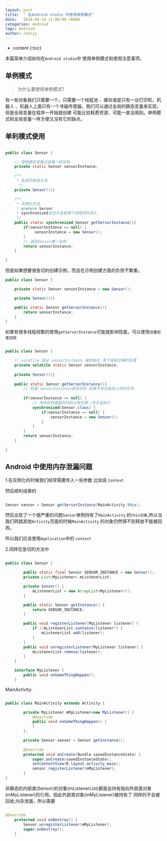 ```yaml
---
layout: post
title:  " 在Android studio 中使用单例模式"
date:   2018-04-18 11:00:00 +0800
categories: Android 
tags: Android 
author: chenjy
---
```




* content
{:toc}

本篇简单介绍如何在`Android studio`中 使用单例模式和使用注意事项。





## 单例模式

> 为什么要使用单例模式?

有一些对象我们只需要一个，只需要一个线程池 、缓存或是只有一台打印机、机器人 、机器人上面只有一个寻磁传感器。我们可以通过全局的静态变量来实现，但是全局变量在程序一开始就创建 可能比较耗费资源、可能一直没用到。单例模式和全局变量一样方便又没有它的缺点。

## 单利模式使用

```java

public class Sensor {

    // 使用静态变量记录唯一的实例
    private static Sensor sensorInstance;

    /**
     * 私有的构造方法
      */
    private Sensor(){}

    /**
     * 实例化方法
     * @return Sersor
     * synchronized包住不会有两个线程同时进入
     */
    public static synchronized Sensor getSersorInstance(){
        if(sensorInstance == null) {
             sensorInstance = new Sensor();
        }
        // 返回Sensor唯一实例
        return sensorInstance;
    }

}

```

但是如果想要很急切的创建示例，而且在示例创建方面的负担不繁重。

```java
public class Sensor {

    private static Sensor sensorInstance = new Sensor();

    private Sensor(){}

    public static Sensor getSersorInstance(){
        return sensorInstance;
    }
}

```

如果有很多线程频繁的使用`getSersorInstance`可能就影响性能，可以使用`双重检查加锁`

```java

public class Sensor {

    // volatile 保证 sensorInstance 被初始化 多个线程正确的处理
    private volatile static Sensor sensorInstance;
    
    private Sensor(){}
    
    public static Sensor getSersorInstance(){
        // 检查 sensorInstance是否存在 如果不存在就进入同步区块
       
        if(sensorInstance == null) {
            // 同步区块里面的代码只有在第一次才会执行
            synchronized(Sensor.class) {
                if(sensorInstance == null) {
                    sensorInstance = new Sensor();
                }
            }
        }
        return sensorInstance;
    }

}

```

## Android 中使用内存泄漏问题


1.在实例化的时候我们经常需要传入一些参数 比如说 `Context`

然后顺利成章的


```java

Sensor sensor = Sensor.getSersorInstance(MainActivity.this);

```

然后出现了一个很严重的问题`Sensor`单例持有了`MainActivity` 的`this对象`,所以当我们转跳其他`Activity`页面的时候`MainActivity` 的对象仍然得不到释放不能被回收。

所以我们应该使用`Application`中的 `context`

2.同样在急切的方法中

```java

public class Sensor {

        public static final Sensor SENSOR_INSTANCE = new Sensor();
        private List<MyListener> mListenerList;

        private Sensor() {
            mListenerList = new ArrayList<MyListener>();
        }

        public static Sensor getInstance() {
            return SENSOR_INSTANCE;
        }

        public void registerListener(MyListener listener) {
            if (!mListenerList.contains(listener)) {
                mListenerList.add(listener);
            }
        }
        public void unregisterListener(MyListener listener) {
            mListenerList.remove(listener);
        }
    }

    interface MyListener {
        public void onSomeThingHappen();
    }

```

MainActivity:

```java

public class MainActivity extends Activity {

        private MyListener mMyListener=new MyListener() {
            @Override
            public void onSomeThingHappen() {
            }
        };

        private Sensor sensor = Sensor.getInstance();
    
        @Override
        protected void onCreate(Bundle savedInstanceState) {
            super.onCreate(savedInstanceState);
            setContentView(R.layout.activity_main);
            sensor.registerListener(mMyListener);
        }
}


```

非静态的内部类(Sensor)的对象(mListenerList)都是会持有指向外部类对象(mMyListener)的引用。因此外部类对象(mMyListener)被持有了 同样的不会被回收,内存泄漏，所以需要

```java

@Override
    protected void onDestroy() {
        Sensor.unregisterListener(mMyListener);
        super.onDestroy();
    }

```